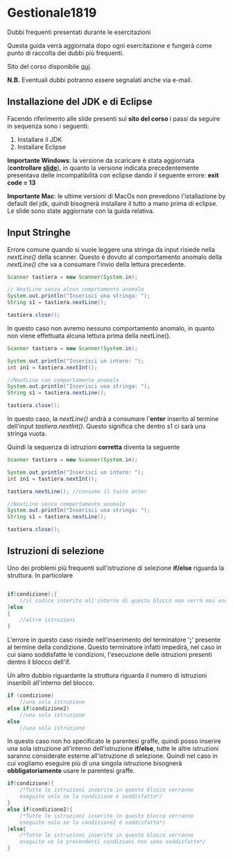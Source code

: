 # Gestionale1819
Dubbi frequenti presentati durante le esercitazioni

Questa guida verrà aggiornata dopo ogni esercitazione e fungerà come punto di raccolta dei dubbi più frequenti.

Sito del corso disponibile [qui](http://www-db.deis.unibo.it/courses/FIT1-LZ/).

**N.B.** Eventuali dubbi potranno essere segnalati anche via e-mail.

## Installazione del JDK e di Eclipse
Facendo riferimento alle slide presenti sul **sito del corso** i passi da seguire in sequenza sono i seguenti:
1. Installare il JDK
2. Installare Eclipse

**Importante Windows**: la versione da scaricare è stata aggiornata (**controllare [slide](http://www-db.deis.unibo.it/courses/FITA-LZ/LABORATORIO/slide/2018-19/01_esercitazione_2019_02_27.pdf)**), in quanto la versione indicata precedentemente presentava delle incompatibilità con eclipse dando il seguente errore: **exit code = 13**

**Importante Mac**: le ultime versioni di MacOs non prevedono l'istallazione by default del jdk, quindi bisognerà installare il tutto a mano prima di eclipse. Le slide sono state aggiornate con la guida relativa.

## Input Stringhe
Errore comune quando si vuole leggere una stringa da input risiede nella *nextLine()* della scanner.
Questo è dovuto al comportamento anomalo della *nextLine()* che va a consumare l'invio della lettura precedente.
```java
Scanner tastiera = new Scanner(System.in);

// NextLine senza alcun comprtamento anomalo
System.out.println("Inserisci una stringa: ");
String s1 = tastiera.nextLine();

tastiera.close();
```
In questo caso non avremo nessuno comportamento anomalo, in quanto non viene effettuata alcuna lettura prima della nextLine().

```java
Scanner tastiera = new Scanner(System.in);

System.out.println("Inserisci un intero: ");
int in1 = tastiera.nextInt();

//NextLine con comportamento anomalo
System.out.println("Inserisci una stringa: ");
String s1 = tastiera.nextLine();

tastiera.close();
```

In questo caso, la *nextLine()* andrà a consumare l'**enter** inserito al termine dell'input *tastiera.nextInt()*. Questo significa che dentro s1 ci sarà una stringa vuota.

Quindi la sequenza di istruzioni **corretta** diventa la seguente

```java
Scanner tastiera = new Scanner(System.in);

System.out.println("Inserisci un intero: ");
int in1 = tastiera.nextInt();

tastiera.nextLine(); //consumo il tasto enter

//NextLine senza comportamento anomalo
System.out.println("Inserisci una stringa: ");
String s1 = tastiera.nextLine();

tastiera.close();
```

## Istruzioni di selezione
Uno dei problemi più frequenti sull'istruzione di selezione **if/else** riguarda la struttura. In particolare

```java

if(condizione);{
    //il codice inserito all'interno di questo blocco non verrà mai eseguito
}else
{
    //altre istruzioni
}
```
L'errore in questo caso risiede nell'inserimento del terminatore '**;**' presente al termine della condizione. Questo terminatore infatti impedirà, nel caso in cui siano soddisfatte le condizioni, l'esecuzione delle istruzioni presenti dentro il blocco dell'if.

Un altro dubbio riguardante la struttura riguarda il numero di istruzioni inseribili all'interno del blocco.

```java
if (condizione)
    //una sola istruzione
else if(condizione2)
    //una sola istruzione
else
    //una sola istruzione
```
In questo caso non ho specificato le parentesi graffe, quindi posso inserire una sola istruzione all'interno dell'istruzione **if/else**, tutte le altre istruzioni saranno considerate esterne all'istruzione di selezione.
Quindi nel caso in cui vogliamo eseguire più di una singola istruzione bisognerà **obbligatoriamente** usare le parentesi graffe.

```java
if(condizione){
    /*Tutte le istruzioni inserite in questo blocco verranno 
    eseguite solo se la condizione è soddisfatta*/
}
else if(condizione2){
    /*Tutte le istruzioni inserite in questo blocco verranno 
    eseguite solo se la condizione2 è soddisfatta*/
}else{
    /*Tutte le istruzioni inserite in questo blocco verranno 
    eseguite se le precendenti condizioni non sono soddisfatte*/
}

```